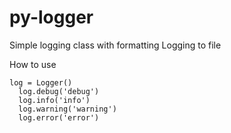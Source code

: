 # py-logger

Simple logging class with formatting
Logging to file

How to use
```
log = Logger()
  log.debug('debug')
  log.info('info')
  log.warning('warning')
  log.error('error')
```
